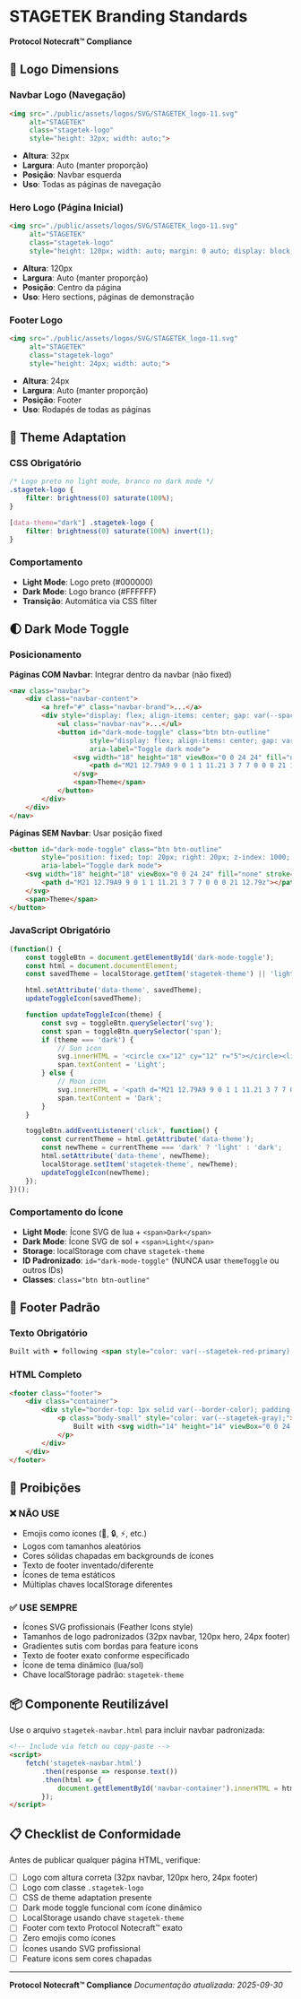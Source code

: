 # STAGETEK Branding Standards
**Protocol Notecraft™ Compliance**

## 📏 Logo Dimensions

### Navbar Logo (Navegação)
```html
<img src="./public/assets/logos/SVG/STAGETEK_logo-11.svg"
     alt="STAGETEK"
     class="stagetek-logo"
     style="height: 32px; width: auto;">
```
- **Altura**: 32px
- **Largura**: Auto (manter proporção)
- **Posição**: Navbar esquerda
- **Uso**: Todas as páginas de navegação

### Hero Logo (Página Inicial)
```html
<img src="./public/assets/logos/SVG/STAGETEK_logo-11.svg"
     alt="STAGETEK"
     class="stagetek-logo"
     style="height: 120px; width: auto; margin: 0 auto; display: block;">
```
- **Altura**: 120px
- **Largura**: Auto (manter proporção)
- **Posição**: Centro da página
- **Uso**: Hero sections, páginas de demonstração

### Footer Logo
```html
<img src="./public/assets/logos/SVG/STAGETEK_logo-11.svg"
     alt="STAGETEK"
     class="stagetek-logo"
     style="height: 24px; width: auto;">
```
- **Altura**: 24px
- **Largura**: Auto (manter proporção)
- **Posição**: Footer
- **Uso**: Rodapés de todas as páginas

## 🎨 Theme Adaptation

### CSS Obrigatório
```css
/* Logo preto no light mode, branco no dark mode */
.stagetek-logo {
    filter: brightness(0) saturate(100%);
}

[data-theme="dark"] .stagetek-logo {
    filter: brightness(0) saturate(100%) invert(1);
}
```

### Comportamento
- **Light Mode**: Logo preto (#000000)
- **Dark Mode**: Logo branco (#FFFFFF)
- **Transição**: Automática via CSS filter

## 🌓 Dark Mode Toggle

### Posicionamento

**Páginas COM Navbar**: Integrar dentro da navbar (não fixed)
```html
<nav class="navbar">
    <div class="navbar-content">
        <a href="#" class="navbar-brand">...</a>
        <div style="display: flex; align-items: center; gap: var(--space-6);">
            <ul class="navbar-nav">...</ul>
            <button id="dark-mode-toggle" class="btn btn-outline"
                    style="display: flex; align-items: center; gap: var(--space-2);"
                    aria-label="Toggle dark mode">
                <svg width="18" height="18" viewBox="0 0 24 24" fill="none" stroke="currentColor" stroke-width="2" stroke-linecap="round" stroke-linejoin="round">
                    <path d="M21 12.79A9 9 0 1 1 11.21 3 7 7 0 0 0 21 12.79z"></path>
                </svg>
                <span>Theme</span>
            </button>
        </div>
    </div>
</nav>
```

**Páginas SEM Navbar**: Usar posição fixed
```html
<button id="dark-mode-toggle" class="btn btn-outline"
        style="position: fixed; top: 20px; right: 20px; z-index: 1000; display: flex; align-items: center; gap: var(--space-2);"
        aria-label="Toggle dark mode">
    <svg width="18" height="18" viewBox="0 0 24 24" fill="none" stroke="currentColor" stroke-width="2" stroke-linecap="round" stroke-linejoin="round">
        <path d="M21 12.79A9 9 0 1 1 11.21 3 7 7 0 0 0 21 12.79z"></path>
    </svg>
    <span>Theme</span>
</button>
```

### JavaScript Obrigatório
```javascript
(function() {
    const toggleBtn = document.getElementById('dark-mode-toggle');
    const html = document.documentElement;
    const savedTheme = localStorage.getItem('stagetek-theme') || 'light';

    html.setAttribute('data-theme', savedTheme);
    updateToggleIcon(savedTheme);

    function updateToggleIcon(theme) {
        const svg = toggleBtn.querySelector('svg');
        const span = toggleBtn.querySelector('span');
        if (theme === 'dark') {
            // Sun icon
            svg.innerHTML = '<circle cx="12" cy="12" r="5"></circle><line x1="12" y1="1" x2="12" y2="3"></line><line x1="12" y1="21" x2="12" y2="23"></line><line x1="4.22" y1="4.22" x2="5.64" y2="5.64"></line><line x1="18.36" y1="18.36" x2="19.78" y2="19.78"></line><line x1="1" y1="12" x2="3" y2="12"></line><line x1="21" y1="12" x2="23" y2="12"></line><line x1="4.22" y1="19.78" x2="5.64" y2="18.36"></line><line x1="18.36" y1="5.64" x2="19.78" y2="4.22"></line>';
            span.textContent = 'Light';
        } else {
            // Moon icon
            svg.innerHTML = '<path d="M21 12.79A9 9 0 1 1 11.21 3 7 7 0 0 0 21 12.79z"></path>';
            span.textContent = 'Dark';
        }
    }

    toggleBtn.addEventListener('click', function() {
        const currentTheme = html.getAttribute('data-theme');
        const newTheme = currentTheme === 'dark' ? 'light' : 'dark';
        html.setAttribute('data-theme', newTheme);
        localStorage.setItem('stagetek-theme', newTheme);
        updateToggleIcon(newTheme);
    });
})();
```

### Comportamento do Ícone
- **Light Mode**: Ícone SVG de lua + `<span>Dark</span>`
- **Dark Mode**: Ícone SVG de sol + `<span>Light</span>`
- **Storage**: localStorage com chave `stagetek-theme`
- **ID Padronizado**: `id="dark-mode-toggle"` (NUNCA usar `themeToggle` ou outros IDs)
- **Classes**: `class="btn btn-outline"`

## 📝 Footer Padrão

### Texto Obrigatório
```html
Built with ❤️ following <span style="color: var(--stagetek-red-primary); font-weight: var(--font-weight-medium);">Protocol Notecraft™</span> by STAGETEK Engineering Team
```

### HTML Completo
```html
<footer class="footer">
    <div class="container">
        <div style="border-top: 1px solid var(--border-color); padding-top: var(--space-6); text-align: center;">
            <p class="body-small" style="color: var(--stagetek-gray);">
                Built with <svg width="14" height="14" viewBox="0 0 24 24" fill="currentColor" style="display: inline-block; vertical-align: middle; margin: 0 4px;"><path d="M12 21.35l-1.45-1.32C5.4 15.36 2 12.28 2 8.5 2 5.42 4.42 3 7.5 3c1.74 0 3.41.81 4.5 2.09C13.09 3.81 14.76 3 16.5 3 19.58 3 22 5.42 22 8.5c0 3.78-3.4 6.86-8.55 11.54L12 21.35z"/></svg> following <span style="color: var(--stagetek-red-primary); font-weight: var(--font-weight-medium);">Protocol Notecraft™</span> by STAGETEK Engineering Team
            </p>
        </div>
    </div>
</footer>
```

## 🚫 Proibições

### ❌ NÃO USE
- Emojis como ícones (🚀, 🔒, ⚡, etc.)
- Logos com tamanhos aleatórios
- Cores sólidas chapadas em backgrounds de ícones
- Texto de footer inventado/diferente
- Ícones de tema estáticos
- Múltiplas chaves localStorage diferentes

### ✅ USE SEMPRE
- Ícones SVG profissionais (Feather Icons style)
- Tamanhos de logo padronizados (32px navbar, 120px hero, 24px footer)
- Gradientes sutis com bordas para feature icons
- Texto de footer exato conforme especificado
- Ícone de tema dinâmico (lua/sol)
- Chave localStorage padrão: `stagetek-theme`

## 📦 Componente Reutilizável

Use o arquivo `stagetek-navbar.html` para incluir navbar padronizada:

```html
<!-- Include via fetch ou copy-paste -->
<script>
    fetch('stagetek-navbar.html')
        .then(response => response.text())
        .then(html => {
            document.getElementById('navbar-container').innerHTML = html;
        });
</script>
```

## 📋 Checklist de Conformidade

Antes de publicar qualquer página HTML, verifique:

- [ ] Logo com altura correta (32px navbar, 120px hero, 24px footer)
- [ ] Logo com classe `.stagetek-logo`
- [ ] CSS de theme adaptation presente
- [ ] Dark mode toggle funcional com ícone dinâmico
- [ ] LocalStorage usando chave `stagetek-theme`
- [ ] Footer com texto Protocol Notecraft™ exato
- [ ] Zero emojis como ícones
- [ ] Ícones usando SVG profissional
- [ ] Feature icons sem cores chapadas

---

**Protocol Notecraft™ Compliance**
*Documentação atualizada: 2025-09-30*